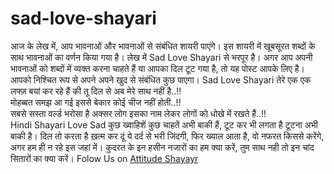 # sad-love-shayari
आज के लेख में, आप भावनाओं और भावनाओं से संबंधित शायरी पाएंगे। इस शायरी में खूबसूरत शब्दों के साथ भावनाओं का वर्णन किया गया है। लेख में Sad Love Shayari से भरपूर है। अगर आप अपनी भावनाओं को शब्दों में व्यक्त करना चाहते हैं या आपका दिल टूट गया है, तो यह पोस्ट आपके लिए है। आपको निश्चित रूप से अपने अपने खुद से संबंधित कुछ पाएगा।
Sad Love Shayari
तेरे एक एक लफ्ज़ बयां कर रहे हैं
की तू दिल से अब मेरे साथ नहीं है..!!  
मोहब्बत समझ आ गई
इससे बेकार कोई चीज नहीं होती..!!   
 सबसे सस्ता वर्ल्ड भरोसा है
अक्सर लोग इसका नाम लेकर
लोगों को धोखे में रखते हैं..!!   
Hindi Shayari Love Sad
  कुछ ख्वाहिशें कुछ चाहतें अभी बाकी हैं,
टूट कर भी लगता है
टूटना अभी बाकी है।
दिल तो करता है ख़त्म कर दूं ये दर्द से भरी जिंदगी,
फिर ख्याल आता है, वो नफरत किससे करेंगे,
अगर हम ही न रहे इस जहां में।
  कुदरत के इन हसीन नजारों का हम क्या करें,
तुम साथ नही तो इन चांद सितारों का क्या करें। 
Folow Us on [Attitude Shayayr]([url](https://www.attitudeshayarii.net/))
